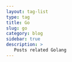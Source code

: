 ```yaml
---
layout: tag-list
type: tag
title: Go
slug: go
category: blog
sidebar: true
description: >
   Posts related Golang
---
```

